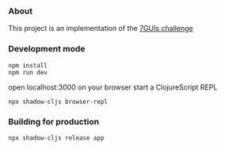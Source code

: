 ### About

This project is an implementation of the [7GUIs challenge](https://eugenkiss.github.io/7guis/tasks/)
### Development mode
```
npm install
npm run dev
```
open localhost:3000 on your browser
start a ClojureScript REPL

```
npx shadow-cljs browser-repl
```

### Building for production

```
npx shadow-cljs release app
```
